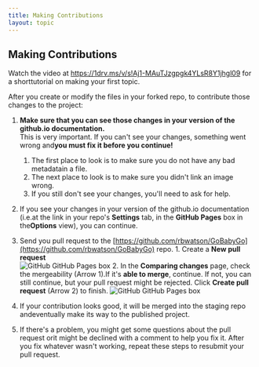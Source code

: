 ```yaml
---
title: Making Contributions 
layout: topic
---
```

## Making Contributions

Watch the video at https://1drv.ms/v/s!Aj1-MAuTJzgpgk4YLsR8Y1jhgl09 for a shorttutorial on making your first topic.

After you create or modify the files in your forked repo, to contribute those changes to the project:

1. **Make sure that you can see those changes in your version of the github.io documentation.** <br>
This is very important. If you can't see your changes, something went wrong and**you must fix it before you continue!**
    1. The first place to look is to make sure you do not have any bad metadatain a file.
    1. The next place to look is to make sure you didn't link an image wrong.
    2. If you still don't see your changes, you'll need to ask for help.
1. If you see your changes in your version of the github.io documentation (i.e.at the link in your repo's **Settings** tab, in the **GitHub Pages** box in the**Options** view), you can continue.
1. Send you pull request to the [https://github.com/rbwatson/GoBabyGo](https://github.com/rbwatson/GoBabyGo) repo.
        1. Create a **New pull request**<br>
![GitHub GitHub Pages box](/contribute/images/contribute_pullrequest.png)
        2. In the **Comparing changes** page, check the mergeability (Arrow 1).If it's **able to merge**, continue. If not, you can still continue, but your pull request might be rejected. Click **Create pull request** (Arrow 2) to finish.
![GitHub GitHub Pages box](/contribute/images/contribute_create.png)

1. If your contribution looks good, it will be merged into the staging repo andeventually make its way to the published project.
1. If there's a problem, you might get some questions about the pull request orit might be declined with a comment to help you fix it. After you fix whatever wasn't working, repeat these steps to resubmit your pull request.

